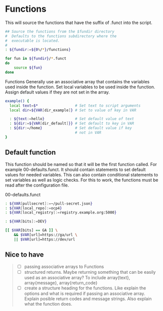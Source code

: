 # Functions

This will source the functions that have the suffix of .funct into the script.

``` bash
## Source the functions from the $fundir directory
#  Defaults to the functions subdirectory where the
#  executable is located.
#
: ${fundir:=${0%/*}/functions}

for fun in ${fundir}/*.funct
do
    source ${fun}
done
```

Functions
Generally use an associative array that contains the variables used inside the function.
Set local variables to be used inside the function.
Assign default values if they are not set in the array.

``` bash
example() {
  local text=$*                 # Set text to script arguments
  local dir=${VAR[dir_example]} # Set to value of key in VAR

  : ${text:=hello}              # Set default value of text
  : ${dir:=${VAR[dir_default]}} # Set default to key in VAR
  : ${dir:=/home}               # Set default value if key
                                # not in VAR
}
```


## Default function
This function should be named so that it will be the first function called. For example 00-defaults.funct.
It should contain statements to set default values for needed variables.
This can also contain conditional statements to set variables as well as logic checks.
For this to work, the functions must be read after the configuration file.

00-defaults.funct
``` bash
: ${VAR[pullsecret]:=~/pull-secret.json}
: ${VAR[local_repo]:=ocp4}
: ${VAR[local_registry]:=registry.example.org:5000}

: ${VAR[bits]:=DEV}

[[ $VAR[bits] == GA ]] \
    && $VAR[url]=https://ga/url \
    || $VAR[url]=https://dev/url
```

## Nice to have

> - [ ] passing associative arrays to Functions
> - [ ] structured returns. Maybe returning something that can be easily used as an associative array? To include array{text}, array{message}, array{return_code}
> - [ ] create a structure heading for the functions. Like explain the options and what is required if passing an associative array. Explain posible return codes and message strings. Also explain what the function does.
